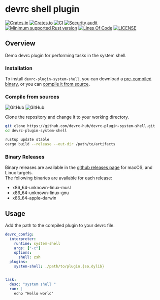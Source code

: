 # devrc shell plugin


[![Crates.io](https://img.shields.io/crates/v/devrc-plugin-system-shell)](https://crates.io/crates/devrc-plugin-system-shell)
[![Crates.io](https://img.shields.io/crates/d/devrc-plugin-system-shell)](https://crates.io/crates/devrc-plugin-system-shell)
[![CI](https://github.com/devrc-hub/devrc-plugin-system-shell/workflows/CI/badge.svg?branch=master)](https://github.com/devrc-hub/devrc-plugin-system-shell/actions)
[![Security audit](https://github.com/devrc-hub/devrc-plugin-system-shell/workflows/Security%20audit/badge.svg?branch=master)](https://github.com/devrc-hub/devrc-plugin-system-shell/actions)
[![Minimum supported Rust version](https://img.shields.io/badge/rustc-1.48+-brightgreen.svg)](#compile-from-sources)
[![Lines Of Code](https://tokei.rs/b1/github/devrc-hub/devrc-plugin-system-shell?category=code)](#contributing)
[![LICENSE](https://img.shields.io/github/license/devrc-hub/devrc-plugin-system-shell)](https://github.com/devrc-hub/devrc-plugin-system-shell/blob/master/LICENSE)


## Overview

Demo devrc plugin for performing tasks in the system shell.

### Installation


To install `devrc-plugin-system-shell`, you can download a [pre-compiled binary](#binary-releases), or you can [compile it from source](#compile-from-sources).


### Compile from sources

![GitHub](https://img.shields.io/badge/rustc-1.48+-brightgreen.svg) ![GitHub](https://img.shields.io/github/license/devrc-hub/devrc-plugin-system-shell)

Clone the repository and change it to your working directory.

```bash
git clone https://github.com/devrc-hub/devrc-plugin-system-shell.git
cd devrc-plugin-system-shell

rustup update stable
cargo build --release --out-dir /path/to/artifacts
```


### Binary Releases

Binary releases are available in the [github releases page](https://github.com/devrc-hub/devrc-plugin-system-shell/releases) for macOS, and Linux targets.<br>
The following binaries are available for each release:

* x86_64-unknown-linux-musl
* x86_64-unknown-linux-gnu
* x86_64-apple-darwin



## Usage

Add the path to the compiled plugin to your devrc file.

```yaml
devrc_config:
  interpreter:
    runtime: system-shell
    args: ["-c"]
    options:
      shell: zsh
  plugins:
    system-shell: ./path/to/plugin.{so,dylib}


task:
  desc: "system shell "
  run: |
    echo "Hello world"

```
